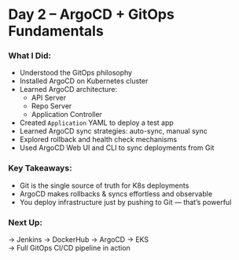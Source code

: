 #  Day 2 – ArgoCD + GitOps Fundamentals

### What I Did:
- Understood the GitOps philosophy
- Installed ArgoCD on Kubernetes cluster
- Learned ArgoCD architecture:
  - API Server
  - Repo Server
  - Application Controller
- Created `Application` YAML to deploy a test app
- Learned ArgoCD sync strategies: auto-sync, manual sync
- Explored rollback and health check mechanisms
- Used ArgoCD Web UI and CLI to sync deployments from Git

### Key Takeaways:
- Git is the single source of truth for K8s deployments
- ArgoCD makes rollbacks & syncs effortless and observable
- You deploy infrastructure just by pushing to Git — that’s powerful

### Next Up:
→ Jenkins → DockerHub → ArgoCD → EKS  
→ Full GitOps CI/CD pipeline in action
